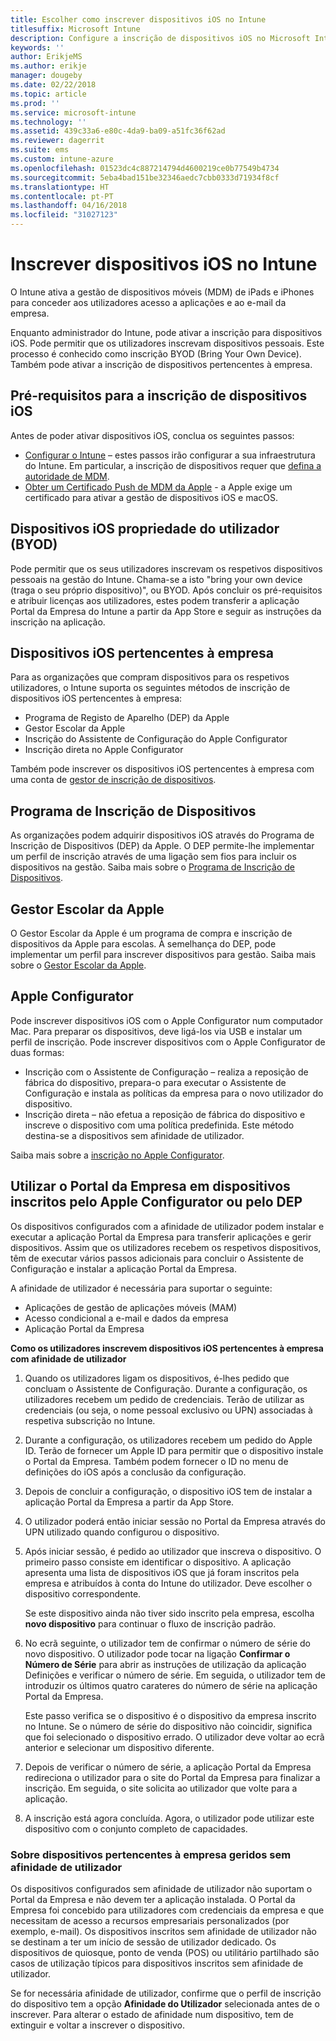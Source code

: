 ```yaml
---
title: Escolher como inscrever dispositivos iOS no Intune
titlesuffix: Microsoft Intune
description: Configure a inscrição de dispositivos iOS no Microsoft Intune.
keywords: ''
author: ErikjeMS
ms.author: erikje
manager: dougeby
ms.date: 02/22/2018
ms.topic: article
ms.prod: ''
ms.service: microsoft-intune
ms.technology: ''
ms.assetid: 439c33a6-e80c-4da9-ba09-a51fc36f62ad
ms.reviewer: dagerrit
ms.suite: ems
ms.custom: intune-azure
ms.openlocfilehash: 01523dc4c887214794d4600219ce0b77549b4734
ms.sourcegitcommit: 5eba4bad151be32346aedc7cbb0333d71934f8cf
ms.translationtype: HT
ms.contentlocale: pt-PT
ms.lasthandoff: 04/16/2018
ms.locfileid: "31027123"
---
```

# <a name="enroll-ios-devices-in-intune"></a>Inscrever dispositivos iOS no Intune

O Intune ativa a gestão de dispositivos móveis (MDM) de iPads e iPhones para conceder aos utilizadores acesso a aplicações e ao e-mail da empresa.

Enquanto administrador do Intune, pode ativar a inscrição para dispositivos iOS. Pode permitir que os utilizadores inscrevam dispositivos pessoais. Este processo é conhecido como inscrição BYOD (Bring Your Own Device). Também pode ativar a inscrição de dispositivos pertencentes à empresa.

## <a name="prerequisites-for-ios-enrollment"></a>Pré-requisitos para a inscrição de dispositivos iOS
Antes de poder ativar dispositivos iOS, conclua os seguintes passos:
- [Configurar o Intune](setup-steps.md) – estes passos irão configurar a sua infraestrutura do Intune. Em particular, a inscrição de dispositivos requer que [defina a autoridade de MDM](mdm-authority-set.md).
- [Obter um Certificado Push de MDM da Apple](apple-mdm-push-certificate-get.md) - a Apple exige um certificado para ativar a gestão de dispositivos iOS e macOS.

## <a name="user-owned-ios-devices-byod"></a>Dispositivos iOS propriedade do utilizador (BYOD)

Pode permitir que os seus utilizadores inscrevam os respetivos dispositivos pessoais na gestão do Intune. Chama-se a isto "bring your own device (traga o seu próprio dispositivo)", ou BYOD. Após concluir os pré-requisitos e atribuir licenças aos utilizadores, estes podem transferir a aplicação Portal da Empresa do Intune a partir da App Store e seguir as instruções da inscrição na aplicação.

## <a name="company-owned-ios-devices"></a>Dispositivos iOS pertencentes à empresa
Para as organizações que compram dispositivos para os respetivos utilizadores, o Intune suporta os seguintes métodos de inscrição de dispositivos iOS pertencentes à empresa:

- Programa de Registo de Aparelho (DEP) da Apple
- Gestor Escolar da Apple
- Inscrição do Assistente de Configuração do Apple Configurator
- Inscrição direta no Apple Configurator

Também pode inscrever os dispositivos iOS pertencentes à empresa com uma conta de [gestor de inscrição de dispositivos](device-enrollment-manager-enroll.md).

## <a name="device-enrollment-program"></a>Programa de Inscrição de Dispositivos
As organizações podem adquirir dispositivos iOS através do Programa de Inscrição de Dispositivos (DEP) da Apple. O DEP permite-lhe implementar um perfil de inscrição através de uma ligação sem fios para incluir os dispositivos na gestão. Saiba mais sobre o [Programa de Inscrição de Dispositivos](device-enrollment-program-enroll-ios.md).

## <a name="apple-school-manager"></a>Gestor Escolar da Apple
O Gestor Escolar da Apple é um programa de compra e inscrição de dispositivos da Apple para escolas. À semelhança do DEP, pode implementar um perfil para inscrever dispositivos para gestão. Saiba mais sobre o [Gestor Escolar da Apple](apple-school-manager-set-up-ios.md).

## <a name="apple-configurator"></a>Apple Configurator
Pode inscrever dispositivos iOS com o Apple Configurator num computador Mac. Para preparar os dispositivos, deve ligá-los via USB e instalar um perfil de inscrição. Pode inscrever dispositivos com o Apple Configurator de duas formas:
- Inscrição com o Assistente de Configuração – realiza a reposição de fábrica do dispositivo, prepara-o para executar o Assistente de Configuração e instala as políticas da empresa para o novo utilizador do dispositivo.
- Inscrição direta – não efetua a reposição de fábrica do dispositivo e inscreve o dispositivo com uma política predefinida. Este método destina-se a dispositivos sem afinidade de utilizador.

Saiba mais sobre a [inscrição no Apple Configurator](apple-configurator-setup-assistant-enroll-ios.md).

## <a name="use-the-company-portal-on-dep-enrolled-or-apple-configurator-enrolled-devices"></a>Utilizar o Portal da Empresa em dispositivos inscritos pelo Apple Configurator ou pelo DEP

Os dispositivos configurados com a afinidade de utilizador podem instalar e executar a aplicação Portal da Empresa para transferir aplicações e gerir dispositivos. Assim que os utilizadores recebem os respetivos dispositivos, têm de executar vários passos adicionais para concluir o Assistente de Configuração e instalar a aplicação Portal da Empresa.

A afinidade de utilizador é necessária para suportar o seguinte:
  - Aplicações de gestão de aplicações móveis (MAM)
  - Acesso condicional a e-mail e dados da empresa
  - Aplicação Portal da Empresa

**Como os utilizadores inscrevem dispositivos iOS pertencentes à empresa com afinidade de utilizador**
1. Quando os utilizadores ligam os dispositivos, é-lhes pedido que concluam o Assistente de Configuração. Durante a configuração, os utilizadores recebem um pedido de credenciais. Terão de utilizar as credenciais (ou seja, o nome pessoal exclusivo ou UPN) associadas à respetiva subscrição no Intune.

2. Durante a configuração, os utilizadores recebem um pedido do Apple ID. Terão de fornecer um Apple ID para permitir que o dispositivo instale o Portal da Empresa. Também podem fornecer o ID no menu de definições do iOS após a conclusão da configuração.

3. Depois de concluir a configuração, o dispositivo iOS tem de instalar a aplicação Portal da Empresa a partir da App Store.

4. O utilizador poderá então iniciar sessão no Portal da Empresa através do UPN utilizado quando configurou o dispositivo.

5. Após iniciar sessão, é pedido ao utilizador que inscreva o dispositivo. O primeiro passo consiste em identificar o dispositivo. A aplicação apresenta uma lista de dispositivos iOS que já foram inscritos pela empresa e atribuídos à conta do Intune do utilizador. Deve escolher o dispositivo correspondente.

   Se este dispositivo ainda não tiver sido inscrito pela empresa, escolha **novo dispositivo** para continuar o fluxo de inscrição padrão.

6. No ecrã seguinte, o utilizador tem de confirmar o número de série do novo dispositivo. O utilizador pode tocar na ligação **Confirmar o Número de Série** para abrir as instruções de utilização da aplicação Definições e verificar o número de série. Em seguida, o utilizador tem de introduzir os últimos quatro carateres do número de série na aplicação Portal da Empresa.

   Este passo verifica se o dispositivo é o dispositivo da empresa inscrito no Intune. Se o número de série do dispositivo não coincidir, significa que foi selecionado o dispositivo errado. O utilizador deve voltar ao ecrã anterior e selecionar um dispositivo diferente.

7. Depois de verificar o número de série, a aplicação Portal da Empresa redireciona o utilizador para o site do Portal da Empresa para finalizar a inscrição. Em seguida, o site solicita ao utilizador que volte para a aplicação.

8. A inscrição está agora concluída. Agora, o utilizador pode utilizar este dispositivo com o conjunto completo de capacidades.

### <a name="about-corporate-owned-managed-devices-with-no-user-affinity"></a>Sobre dispositivos pertencentes à empresa geridos sem afinidade de utilizador

Os dispositivos configurados sem afinidade de utilizador não suportam o Portal da Empresa e não devem ter a aplicação instalada. O Portal da Empresa foi concebido para utilizadores com credenciais da empresa e que necessitam de acesso a recursos empresariais personalizados (por exemplo, e-mail). Os dispositivos inscritos sem afinidade de utilizador não se destinam a ter um início de sessão de utilizador dedicado. Os dispositivos de quiosque, ponto de venda (POS) ou utilitário partilhado são casos de utilização típicos para dispositivos inscritos sem afinidade de utilizador.

Se for necessária afinidade de utilizador, confirme que o perfil de inscrição do dispositivo tem a opção **Afinidade do Utilizador** selecionada antes de o inscrever. Para alterar o estado de afinidade num dispositivo, tem de extinguir e voltar a inscrever o dispositivo.

